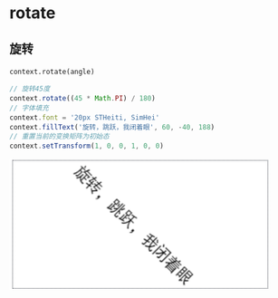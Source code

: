 # rotate

## 旋转

`context.rotate(angle)`

```js
// 旋转45度
context.rotate((45 * Math.PI) / 180)
// 字体填充
context.font = '20px STHeiti, SimHei'
context.fillText('旋转，跳跃，我闭着眼', 60, -40, 188)
// 重置当前的变换矩阵为初始态
context.setTransform(1, 0, 0, 1, 0, 0)
```

![](./__assets__/rotate-2022-03-29-17-36-28.png)
